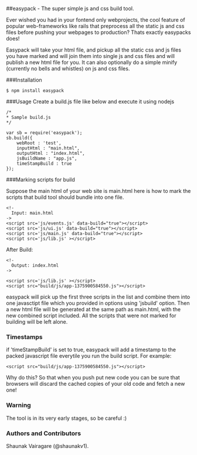##easypack - The super simple js and css build tool.

Ever wished you had in your fontend only webprojects, the cool feature of popular web-frameworks like rails that 
preprocess all the static js and css files before pushing your webpages to production? Thats exactly easypacks does! 

Easypack will take your html file, and pickup all the static css and js files you have marked and will join them into single js and css files and will publish a new html file for you. It can also optionally do a simple minify (currently no bells and whistles) on js and css files. 

###Installation 
```
$ npm install easypack
```


###Usage
Create a build.js file like below and execute it using nodejs
```
/*
* Sample build.js
*/

var sb = require('easypack');
sb.build({
  	webRoot : 'test',
	inputHtml : "main.html",  
	outputHtml : "index.html",
	jsBuildName : "app.js",
	timeStampBuild : true
});
```
###Marking scripts for build

Suppose the main html of your web site is main.html here is how to mark the scripts that build tool should bundle into one file.

```
<!-
  Input: main.html
->
<script src='js/events.js' data-build="true"></script>
<script src='js/ui.js' data-build="true"></script>
<script src='js/main.js' data-build="true"></script>
<script src='js/lib.js' ></script>

```
After Build:

```
<!-
  Output: index.html
->

<script src='js/lib.js' ></script>
<script src="build/js/app-1375900584550.js"></script>

```

easypack will pick up the first three scripts in the list and combine them into one javasctipt file which you provided in options using 'jsbuild' option.
Then a new html file will be generated at the same path as main.html, with the new combined script included. All the scripts that were not marked for building will be left alone.

### Timestamps
if 'timeStampBuild' is set to true, easypack will add a timestamp to the packed javascript file everytile you run the build script.
For example:

```
<script src="build/js/app-1375900584550.js"></script>
```
Why do this? So that when you push put new code you can be sure that browsers will discard the cached copies of your old code and fetch a new one! 

### Warning
The tool is in its very early stages, so be careful :) 


### Authors and Contributors
Shaunak Vairagare (@shaunakv1).
